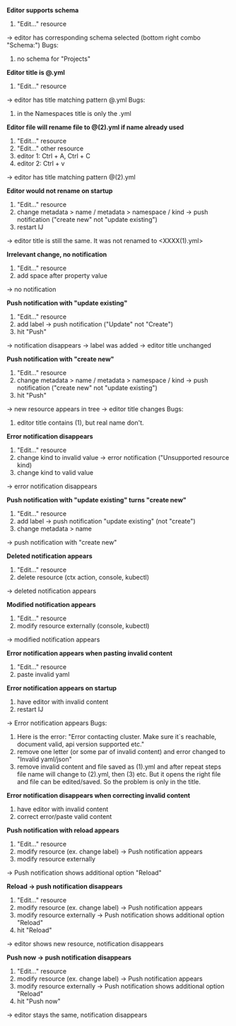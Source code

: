 **Editor supports schema**
1. "Edit..." resource

-> editor has corresponding schema selected (bottom right combo "Schema:")
Bugs:
1. no schema for "Projects"

**Editor title is <resource-name>@<namespace-name>.yml**
1. "Edit..." resource

-> editor has title matching pattern <resource>@<namespace>.yml
Bugs:
1. in the Namespaces title is only the <resource>.yml

**Editor file will rename file to <resource>@<namespace>(2).yml if name already used**
1. "Edit..." resource
1. "Edit..." other resource
1. editor 1: Ctrl + A, Ctrl + C
1. editor 2: Ctrl + v

-> editor has title matching pattern <resource-name>@<namespace-name>(2).yml

**Editor would not rename on startup**
1. "Edit..." resource
1. change metadata > name / metadata > namespace / kind
      -> push notification ("create new" not "update existing")
1. restart IJ

-> editor title is still the same. It was not renamed to <XXXX(1).yml> 

**Irrelevant change, no notification**
1. "Edit..." resource
1. add space after property value

-> no notification

**Push notification with "update existing"**
1. "Edit..." resource
1. add label
   -> push notification ("Update" not "Create")
1. hit "Push"

-> notification disappears
-> label was added
-> editor title unchanged

**Push notification with "create new"**
1. "Edit..." resource
1. change metadata > name / metadata > namespace / kind
   -> push notification ("create new" not "update existing")
1. hit "Push"

-> new resource appears in tree
-> editor title changes
Bugs:
1. editor title contains (1), but real name don't.

**Error notification disappears**
1. "Edit..." resource
1. change kind to invalid value
   -> error notification ("Unsupported resource kind)
1. change kind to valid value

-> error notification disappears

**Push notification with "update existing" turns "create new"**
1. "Edit..." resource
1. add label
   -> push notification "update existing" (not "create")
1. change metadata > name

-> push notification with "create new"

**Deleted notification appears**
1. "Edit..." resource
1. delete resource (ctx action, console, kubectl)

-> deleted notification appears

**Modified notification appears**
1. "Edit..." resource
1. modify resource externally (console, kubectl)

-> modified notification appears

**Error notification appears when pasting invalid content**
1. "Edit..." resource
2. paste invalid yaml

**Error notification appears on startup**
1. have editor with invalid content
2. restart IJ

-> Error notification appears
Bugs:
1. Here is the error: "Error contacting cluster. Make sure it`s reachable, document valid, api version supported etc."
2. remove one letter (or some par of invalid content) and error changed to "Invalid yaml/json"
3. remove invalid content and file saved as <resource>(1).yml and after repeat steps file name will change to <reource>(2).yml, then (3) etc. But it opens the right file and file can be edited/saved. So the problem is only in the title.

**Error notification disappears when correcting invalid content**
1. have editor with invalid content
2. correct error/paste valid content

**Push notification with reload appears**
1. "Edit..." resource
1. modify resource (ex. change label)
   -> Push notification appears
1. modify resource externally

-> Push notification shows additional option "Reload"

**Reload -> push notification disappears**
1. "Edit..." resource
1. modify resource (ex. change label)
   -> Push notification appears
1. modify resource externally
   -> Push notification shows additional option "Reload"
1. hit "Reload"

-> editor shows new resource, notification disappears

**Push now -> push notification disappears**
1. "Edit..." resource
1. modify resource (ex. change label)
   -> Push notification appears
1. modify resource externally
   -> Push notification shows additional option "Reload"
1. hit "Push now"

-> editor stays the same, notification disappears
